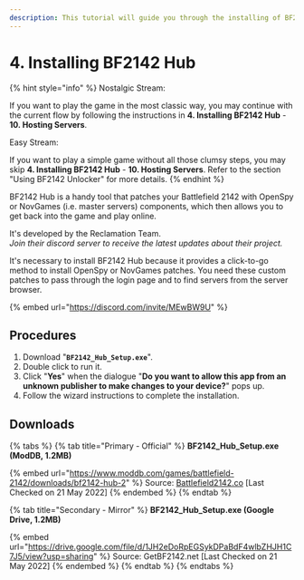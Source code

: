 ```yaml
---
description: This tutorial will guide you through the installing of BF2142 Hub.
---
```


# 4. Installing ​BF2142 Hub

{% hint style="info" %}
Nostalgic Stream:

If you want to play the game in the most classic way, you may continue with the current flow by following the instructions in **4. Installing BF2142 Hub** - **10. Hosting Servers**.



Easy Stream:

If you want to play a simple game without all those clumsy steps, you may skip **4. Installing BF2142 Hub** - **10. Hosting Servers**. Refer to the section "Using BF2142 Unlocker" for more details.
{% endhint %}

BF2142 Hub is a handy tool that patches your Battlefield 2142 with OpenSpy or NovGames (i.e. master servers) components, which then allows you to get back into the game and play online.&#x20;

It's developed by the Reclamation Team.\
_Join their discord server to receive the latest updates about their project._

It's necessary to install BF2142 Hub because it provides a click-to-go method to install OpenSpy or NovGames patches. You need these custom patches to pass through the login page and to find servers from the server browser.

{% embed url="https://discord.com/invite/MEwBW9U" %}

## Procedures

1. Download "**`BF2142_Hub_Setup.exe`**".
2. Double click to run it.
3. Click "**Yes**" when the dialogue "**Do you want to allow this app from an unknown publisher to make changes to your device?**" pops up.
4. Follow the wizard instructions to complete the installation.

## Downloads

{% tabs %}
{% tab title="Primary - Official" %}
**BF2142\_Hub\_Setup.exe (ModDB, 1.2MB)**

{% embed url="https://www.moddb.com/games/battlefield-2142/downloads/bf2142-hub-2" %}
Source: [Battlefield2142.co](https://battlefield2142.co/) \[Last Checked on 21 May 2022]
{% endembed %}
{% endtab %}

{% tab title="Secondary - Mirror" %}
**BF2142\_Hub\_Setup.exe (Google Drive, 1.2MB)**

{% embed url="https://drive.google.com/file/d/1JH2eDoRpEGSykDPaBdF4wlbZHJH1C7J5/view?usp=sharing" %}
Source: GetBF2142.net \[Last Checked on 21 May 2022]
{% endembed %}
{% endtab %}
{% endtabs %}
